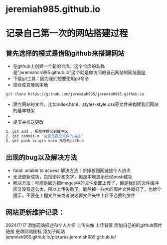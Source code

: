 # jeremiah985.github.io

# 记录自己第一次的网站搭建过程

## 首先选择的模式是借助github来搭建网站
- 在github上创建一个新的仓库，这个仓库的名称是"jeremiahcn985.github.io"这个就是你访问的自己网站的网址[网站](https://jeremiah985.github.io/)
- 下载git工具：因为我们想要使用git命令
- 把仓库克隆到本地
~~~ bash
git clone https://github.com/jeremiah985/jeremiah985.github.io
~~~
- 建立网站的文件，比如index.html，styles-style.css等文件来构建我们网站的基本框架 
- 
- 提交并推送更改 
~~~ bash
1. git add . 把文件提交到缓冲区
2. git commit-m "这里是提交文件的描述"
3. git push origin main 推送到github
~~~ 

## 出现的bug以及解决方法
- fatal: unable to access 解决方法：断掉校园网链接个人热点
- 无法更新成功，包括图片和文字，但是本地显示已经push成功 
- 解决方法：可能是因为把images中的文件全部上传了，但是我们的文件缓冲区又没有这么大，所以上传失败了。删除掉一些大的图片文件就好了，也给个提示，不要在工程文件夹或者说必要文件夹中上传不必要的文件

## 网站更新维护记录：
2024/7/17
添加网站描述和个人介绍
上传头像
上传背景
添加自己的的github图片链接
更改网站<head>图标
添加子网站jeremiah985.github.io/pictures.jeremiah985.github.io/

